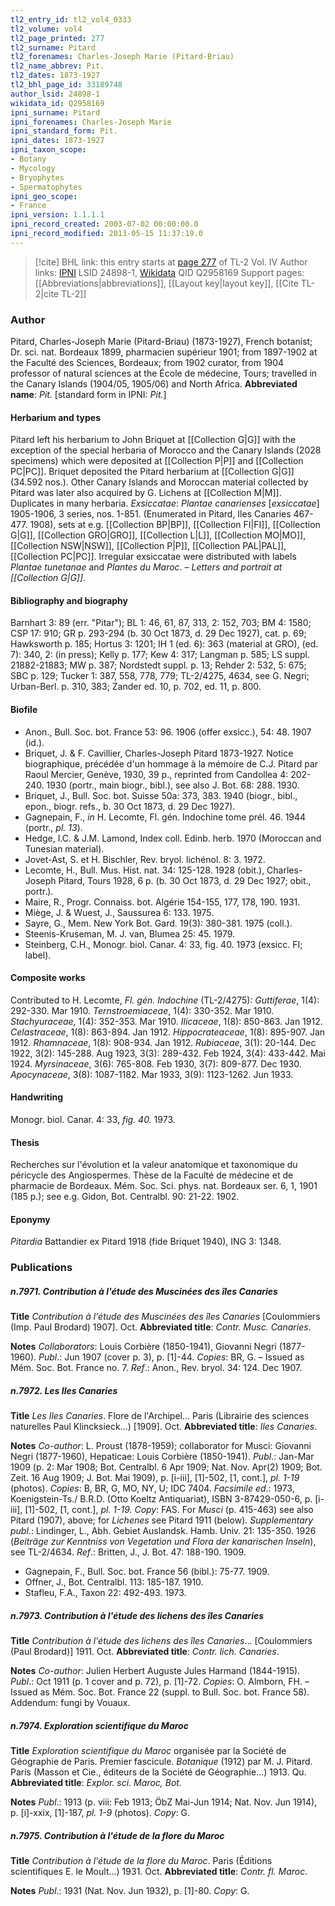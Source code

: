 ```yaml
---
tl2_entry_id: tl2_vol4_0333
tl2_volume: vol4
tl2_page_printed: 277
tl2_surname: Pitard
tl2_forenames: Charles-Joseph Marie (Pitard-Briau)
tl2_name_abbrev: Pit.
tl2_dates: 1873-1927
tl2_bhl_page_id: 33189748
author_lsid: 24898-1
wikidata_id: Q2958169
ipni_surname: Pitard
ipni_forenames: Charles-Joseph Marie
ipni_standard_form: Pit.
ipni_dates: 1873-1927
ipni_taxon_scope: 
- Botany
- Mycology
- Bryophytes
- Spermatophytes
ipni_geo_scope: 
- France
ipni_version: 1.1.1.1
ipni_record_created: 2003-07-02 00:00:00.0
ipni_record_modified: 2013-05-15 11:37:19.0
---
```


> [!cite] BHL link: this entry starts at [page 277](https://www.biodiversitylibrary.org/page/33189748) of TL-2 Vol. IV
> Author links: [IPNI](https://www.ipni.org/a/24898-1) LSID 24898-1, [Wikidata](https://www.wikidata.org/wiki/Q2958169) QID Q2958169
> Support pages: [[Abbreviations|abbreviations]], [[Layout key|layout key]], [[Cite TL-2|cite TL-2]]

### Author

Pitard, Charles-Joseph Marie (Pitard-Briau) (1873-1927), French botanist; Dr. sci. nat. Bordeaux 1899, pharmacien supérieur 1901; from 1897-1902 at the Faculté des Sciences, Bordeaux; from 1902 curator, from 1904 professor of natural sciences at the École de médecine, Tours; travelled in the Canary Islands (1904/05, 1905/06) and North Africa. 
**Abbreviated name**: *Pit.* \[standard form in IPNI: *Pit.*\]

#### Herbarium and types

Pitard left his herbarium to John Briquet at [[Collection G|G]] with the exception of the special herbaria of Morocco and the Canary Islands (2028 specimens) which were deposited at [[Collection P|P]] and [[Collection PC|PC]]. Briquet deposited the Pitard herbarium at [[Collection G|G]] (34.592 nos.). Other Canary Islands and Moroccan material collected by Pitard was later also acquired by G. Lichens at [[Collection M|M]]. Duplicates in many herbaria.
*Exsiccatae*: *Plantae canarienses* \[*exsiccatae*\] 1905-1906, 3 series, nos. 1-851. (Enumerated in Pitard, Iles Canaries 467-477. 1908), sets at e.g. [[Collection BP|BP]], [[Collection FI|FI]], [[Collection G|G]], [[Collection GRO|GRO]], [[Collection L|L]], [[Collection MO|MO]], [[Collection NSW|NSW]], [[Collection P|P]], [[Collection PAL|PAL]], [[Collection PC|PC]]. Irregular exsiccatae were distributed with labels *Plantae tunetanae* and *Plantes du Maroc*. – *Letters and portrait at [[Collection G|G]]*.

#### Bibliography and biography

Barnhart 3: 89 (err. "Pitar"); BL 1: 46, 61, 87, 313, 2: 152, 703; BM 4: 1580; CSP 17: 910; GR p. 293-294 (b. 30 Oct 1873, d. 29 Dec 1927), cat. p. 69; Hawksworth p. 185; Hortus 3: 1201; IH 1 (ed. 6): 363 (material at GRO), (ed. 7): 340, 2: (in press); Kelly p. 177; Kew 4: 317; Langman p. 585; LS suppl. 21882-21883; MW p. 387; Nordstedt suppl. p. 13; Rehder 2: 532, 5: 675; SBC p. 129; Tucker 1: 387, 558, 778, 779; TL-2/4275, 4634, see G. Negri; Urban-Berl. p. 310, 383; Zander ed. 10, p. 702, ed. 11, p. 800.

#### Biofile

- Anon., Bull. Soc. bot. France 53: 96. 1906 (offer exsicc.), 54: 48. 1907 (id.).
- Briquet, J. & F. Cavillier, Charles-Joseph Pitard 1873-1927. Notice biographique, précédée d'un hommage à la mémoire de C.J. Pitard par Raoul Mercier, Genève, 1930, 39 p., reprinted from Candollea 4: 202-240. 1930 (portr., main biogr., bibl.), see also J. Bot. 68: 288. 1930.
- Briquet, J., Bull. Soc. bot. Suisse 50a: 373, 383. 1940 (biogr., bibl., epon., biogr. refs., b. 30 Oct 1873, d. 29 Dec 1927).
- Gagnepain, F., *in* H. Lecomte, Fl. gén. Indochine tome prél. 46. 1944 (portr., *pl. 13*).
- Hedge, I.C. & J.M. Lamond, Index coll. Edinb. herb. 1970 (Moroccan and Tunesian material).
- Jovet-Ast, S. et H. Bischler, Rev. bryol. lichénol. 8: 3. 1972.
- Lecomte, H., Bull. Mus. Hist. nat. 34: 125-128. 1928 (obit.), Charles-Joseph Pitard, Tours 1928, 6 p. (b. 30 Oct 1873, d. 29 Dec 1927; obit., portr.).
- Maire, R., Progr. Connaiss. bot. Algérie 154-155, 177, 178, 190. 1931.
- Miège, J. & Wuest, J., Saussurea 6: 133. 1975.
- Sayre, G., Mem. New York Bot. Gard. 19(3): 380-381. 1975 (coll.).
- Steenis-Kruseman, M. J. van, Blumea 25: 45. 1979.
- Steinberg, C.H., Monogr. biol. Canar. 4: 33, fig. 40. 1973 (exsicc. FI; label).

#### Composite works

Contributed to H. Lecomte, *Fl. gén. Indochine* (TL-2/4275): *Guttiferae*, 1(4): 292-330. Mar 1910.
*Ternstroemiaceae*, 1(4): 330-352. Mar 1910.
*Stachyuraceae*, 1(4): 352-353. Mar 1910.
*Ilicaceae*, 1(8): 850-863. Jan 1912.
*Celastraceae*, 1(8): 863-894. Jan 1912.
*Hippocrateaceae*, 1(8): 895-907. Jan 1912.
*Rhamnaceae*, 1(8): 908-934. Jan 1912.
*Rubiaceae*, 3(1): 20-144. Dec 1922, 3(2): 145-288. Aug 1923, 3(3): 289-432. Feb 1924, 3(4): 433-442. Mai 1924.
*Myrsinaceae*, 3(6): 765-808. Feb 1930, 3(7): 809-877. Dec 1930.
*Apocynaceae*, 3(8): 1087-1182. Mar 1933, 3(9): 1123-1262. Jun 1933.

#### Handwriting

Monogr. biol. Canar. 4: 33, *fig. 40.* 1973.

#### Thesis

Recherches sur l'évolution et la valeur anatomique et taxonomique du péricycle des Angiospermes. Thèse de la Faculté de médecine et de pharmacie de Bordeaux. Mém. Soc. Sci. phys. nat. Bordeaux ser. 6, 1, 1901 (185 p.); see e.g. Gidon, Bot. Centralbl. 90: 21-22. 1902.

#### Eponymy

*Pitardia* Battandier ex Pitard 1918 (fide Briquet 1940), ING 3: 1348.

### Publications

##### n.7971. Contribution à l'étude des Muscinées des îles Canaries

**Title**
*Contribution à l'étude des Muscinées des îles Canaries* \[Coulommiers (Imp. Paul Brodard) 1907\]. Oct.
**Abbreviated title**: *Contr. Musc. Canaries*.

**Notes**
*Collaborators*: Louis Corbière (1850-1941), Giovanni Negri (1877-1960).
*Publ*.: Jun 1907 (cover p. 3), p. \[1\]-44. *Copies*: BR, G. – Issued as Mém. Soc. Bot. France no. 7.
*Ref*.: Anon., Rev. bryol. 34: 124. Dec 1907.

##### n.7972. Les Iles Canaries

**Title**
*Les Iles Canaries*. Flore de l'Archipel... Paris (Librairie des sciences naturelles Paul Klincksieck...) \[1909\]. Oct.
**Abbreviated title**: *Iles Canaries*.

**Notes**
*Co-author*: L. Proust (1878-1959); collaborator for Musci: Giovanni Negri (1877-1960), Hepaticae: Louis Corbière (1850-1941).
*Publ*.: Jan-Mar 1909 (p. 2: Mar 1908; Bot. Centralbl. 6 Apr 1909; Nat. Nov. Apr(2) 1909; Bot. Zeit. 16 Aug 1909; J. Bot. Mai 1909), p. \[i-iii\], \[1\]-502, \[1, cont.\], *pl. 1-19* (photos). *Copies*: B, BR, G, MO, NY, U; IDC 7404.
*Facsimile ed*.: 1973, Koenigstein-Ts./ B.R.D. (Otto Koeltz Antiquariat), ISBN 3-87429-050-6, p. \[i-iii\], \[1\]-502, \[1, cont.\], *pl. 1-19. Copy*: FAS.
For *Musci* (p. 415-463) see also Pitard (1907), above; for *Lichenes* see Pitard 1911 (below).
*Supplementary publ*.: Lindinger, L., Abh. Gebiet Auslandsk. Hamb. Univ. 21: 135-350. 1926 (*Beiträge zur Kenntniss von Vegetation und Flora der kanarischen Inseln*), see TL-2/4634.
*Ref*.: Britten, J., J. Bot. 47: 188-190. 1909.
- Gagnepain, F., Bull. Soc. bot. France 56 (bibl.): 75-77. 1909.
- Offner, J., Bot. Centralbl. 113: 185-187. 1910.
- Stafleu, F.A., Taxon 22: 492-493. 1973.

##### n.7973. Contribution à l'étude des lichens des îles Canaries

**Title**
*Contribution à l'étude des lichens des îles Canaries*... \[Coulommiers (Paul Brodard)\] 1911. Oct.
**Abbreviated title**: *Contr. lich. Canaries*.

**Notes**
*Co-author*: Julien Herbert Auguste Jules Harmand (1844-1915).
*Publ*.: Oct 1911 (p. 1 cover and p. 72), p. \[1\]-72. *Copies*: O. Almborn, FH. – Issued as Mém. Soc. Bot. France 22 (suppl. to Bull. Soc. bot. France 58). Addendum: fungi by Vouaux.

##### n.7974. Exploration scientifique du Maroc

**Title**
*Exploration scientifique du Maroc* organisée par la Société de Géographie de Paris. Premier fascicule. *Botanique* (1912) par M. J. Pitard. Paris (Masson et Cie., éditeurs de la Société de Géographie...) 1913. Qu.
**Abbreviated title**: *Explor. sci. Maroc, Bot.*

**Notes**
*Publ*.: 1913 (p. viii: Feb 1913; ÖbZ Mai-Jun 1914; Nat. Nov. Jun 1914), p. \[i\]-xxix, \[1\]-187, *pl. 1-9* (photos). *Copy*: G.

##### n.7975. Contribution à l'étude de la flore du Maroc

**Title**
*Contribution à l'étude de la flore du Maroc*. Paris (Éditions scientifiques E. le Moult...) 1931. Oct.
**Abbreviated title**: *Contr. fl. Maroc*.

**Notes**
*Publ*.: 1931 (Nat. Nov. Jun 1932), p. \[1\]-80. *Copy*: G.

